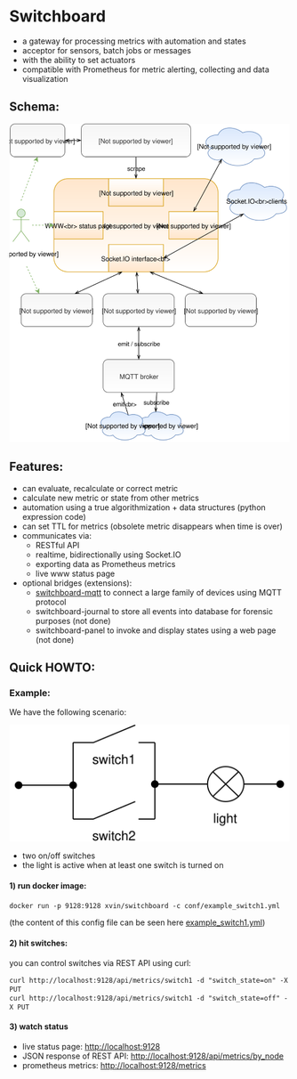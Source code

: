 # Switchboard

- a gateway for processing metrics with automation and states
- acceptor for sensors, batch jobs or messages
- with the ability to set actuators
- compatible with Prometheus for metric alerting, collecting and data visualization
 
## Schema:

![switchboard schema](doc/switchboard_schema.svg)

## Features:

 - can evaluate, recalculate or correct metric
 - calculate new metric or state from other metrics
 - automation using a true algorithmization + data structures (python expression code)
 - can set TTL for metrics (obsolete metric disappears when time is over)
 - communicates via:
    * RESTful API 
    * realtime, bidirectionally using Socket.IO
    * exporting data as Prometheus metrics
    * live www status page
 - optional bridges (extensions):
    * [switchboard-mqtt](https://github.com/vinklat/switchboard-mqtt) to connect a large family of devices using MQTT protocol
    * switchboard-journal to store all events into database for forensic purposes (not done)
    * switchboard-panel to invoke and display states using a web page (not done)

## Quick HOWTO:
### Example:

We have the following scenario:  

![switchboard schema](doc/example_switch1.svg)

- two on/off switches
- the light is active when at least one switch is turned on

#### 1) run docker image:
`docker run -p 9128:9128 xvin/switchboard -c conf/example_switch1.yml`

(the content of this config file can be seen here [example_switch1.yml](conf/example_switch1.yml))

#### 2) hit switches:

you can control switches via REST API using curl:  

```
curl http://localhost:9128/api/metrics/switch1 -d "switch_state=on" -X PUT
curl http://localhost:9128/api/metrics/switch1 -d "switch_state=off" -X PUT
```
#### 3) watch status
 - live status page: [http://localhost:9128](http://localhost:9128)
 - JSON response of REST API: [http://localhost:9128/api/metrics/by_node](http://localhost:9128/api/metrics/by_node)
 - prometheus metrics: [http://localhost:9128/metrics](http://localhost:9128/metrics)


